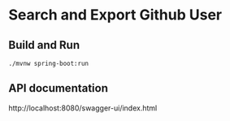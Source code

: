 # Search and Export Github User

## Build and Run
    ./mvnw spring-boot:run

## API documentation
http://localhost:8080/swagger-ui/index.html